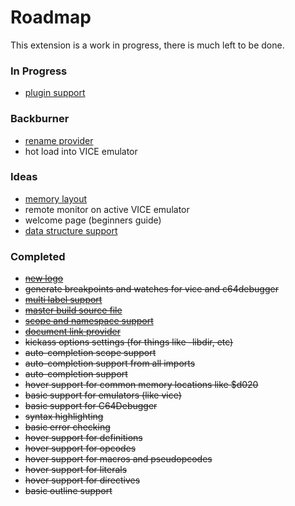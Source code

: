 # Roadmap

This extension is a work in progress, there is much left to be done.

### In Progress
* [plugin support](https://gitlab.com/retro-coder/commodore/kick-assembler-vscode-ext/issues/38)

### Backburner
* [rename provider](https://code.visualstudio.com/api/references/vscode-api#languages.registerRenameProvider)
* hot load into VICE emulator

### Ideas
* [memory layout](https://kickassmemoryview.insoft.se/)
* remote monitor on active VICE emulator
* welcome page (beginners guide)
* [data structure support](https://gitlab.com/retro-coder/commodore/kick-assembler-vscode-ext/issues/50)

### Completed
* ~~[new logo](https://gitlab.com/retro-coder/commodore/kick-assembler-vscode-ext/issues/42)~~
* ~~generate breakpoints and watches for vice and c64debugger~~
* ~~[multi label support](http://www.theweb.dk/KickAssembler/webhelp/content/ch03s04.html)~~
* ~~[master build source file](https://gitlab.com/retro-coder/commodore/kick-assembler-vscode-ext/issues/35)~~
* ~~[scope and namespace support](http://www.theweb.dk/KickAssembler/webhelp/content/cpt_Namespaces.html)~~
* ~~[document link provider](https://code.visualstudio.com/api/references/vscode-api#languages.registerDocumentLinkProvider)~~
* ~~kickass options settings (for things like -libdir, etc)~~
* ~~auto-completion scope support~~
* ~~auto-completion support from all imports~~
* ~~auto-completion support~~
* ~~hover support for common memory locations like $d020~~
* ~~basic support for emulators (like vice)~~
* ~~basic support for C64Debugger~~
* ~~syntax highlighting~~
* ~~basic error checking~~
* ~~hover support for definitions~~
* ~~hover support for opcodes~~
* ~~hover support for macros and pseudopcodes~~
* ~~hover support for literals~~
* ~~hover support for directives~~
* ~~basic outline support~~